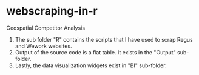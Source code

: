 # webscraping-in-r
Geospatial Competitor Analysis

1.  The sub folder "R" contains the scripts that I have used to scrap Regus and Wework websites.
2.  Output of the source code is a flat table. It exists in the "Output" sub-folder.
3.  Lastly, the data visualization widgets exist in "BI" sub-folder.
